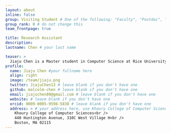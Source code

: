 ```yaml
---
layout: about
inline: false
group: Visiting Student # One of the following: "Faculty", "Postdoc", "PhD Student", "Visiting Scholar/Student", "Research Assistant"
group_rank: 0 # do not change this
team_frontpage: true

title: Research Assistant
description:
lastname: Chen # your last name 

teaser: >
  Jiaju Chen is a Master student in Computer Science at Rice University. His research interests lie in Natural Language Processing and Human-Computer Interaction, with a focus on AI for education. His works span from constructing datasets, building models to desigining and developing LLM-empowered applications for education.
profile:
  name: Jiaju Chen #your fullname here
  align: right
  image: /team/jiaju.png
  twitter: JiajuChen13 # leave blank if you don't have one
  github: malcolm-chen # leave blank if you don't have one
  email: jiajuchen89@gmail.com # leave blank if you don't have one
  website: # leave blank if you don't have one
  orcid: 0009-0005-9598-5838 # leave blank if you don't have one
  address: > # your address here, use Khoury College of Computer Sciences as the default
    Khoury College of Computer Sciences<br />
    440 Huntington Avenue, 310C West Village H<br />
    Boston, MA 02115
---
```

